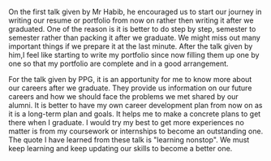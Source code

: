 On the first talk given by Mr Habib, he encouraged us to start our journey in writing our resume or portfolio from now on rather then writing it after we graduated.
One of the reason is it is better to do step by step, semester to semester rather than packing it after we graduate. We might miss out many important things if we prepare it at the last minute.
After the talk given by him,I feel like starting to write my portfolio since now filling them up one by one so that my portfolio are complete and in a good arrangement. 

For the talk given by PPG, it is an apportunity for me to know more about our careers after we graduate. They provide us information on our future careers and how we should face the problems we met shared by our alumni.
It is better to have my own career development plan from now on as it is a long-term plan and goals. It helps me to make a concrete plans to get there when I graduate. I would try my best to get more experiences no matter is from my coursework or internships to become an outstanding one. 
The quote I have learned from these talk is "learning nonstop". We must keep learning and keep updating our skills to become a better one.
